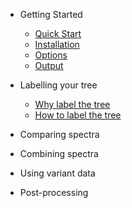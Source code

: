 <!-- docs/_sidebar.md -->

- Getting Started

    - [Quick Start](/Getting_started/quick_start.md)
    - [Installation](/Getting_started/installation.md)
    - [Options](/Getting_started/options.md)
    - [Output](/Getting_started/output.md)

- Labelling your tree

    - [Why label the tree](/Labelling_your_tree/Why_label_the_tree.md)
    - [How to label the tree](/Labelling_your_tree/How_to_label_the_tree.md)

- Comparing spectra

- Combining spectra

- Using variant data

- Post-processing
